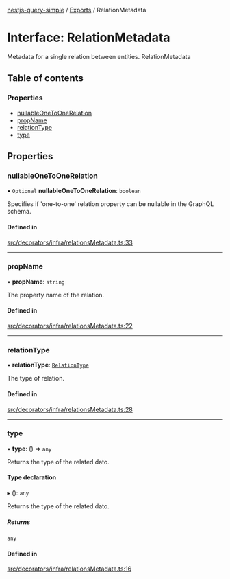 [nestjs-query-simple](../README.md) / [Exports](../modules.md) / RelationMetadata

# Interface: RelationMetadata

Metadata for a single relation between entities.
 RelationMetadata

## Table of contents

### Properties

- [nullableOneToOneRelation](RelationMetadata.md#nullableonetoonerelation)
- [propName](RelationMetadata.md#propname)
- [relationType](RelationMetadata.md#relationtype)
- [type](RelationMetadata.md#type)

## Properties

### nullableOneToOneRelation

• `Optional` **nullableOneToOneRelation**: `boolean`

Specifies if 'one-to-one' relation property can be nullable in the GraphQL schema.

#### Defined in

[src/decorators/infra/relationsMetadata.ts:33](https://github.com/choresh/nestjs-query-simple/blob/4cd7de2/packages/nestjs-query-simple/src/decorators/infra/relationsMetadata.ts#L33)

___

### propName

• **propName**: `string`

The property name of the relation.

#### Defined in

[src/decorators/infra/relationsMetadata.ts:22](https://github.com/choresh/nestjs-query-simple/blob/4cd7de2/packages/nestjs-query-simple/src/decorators/infra/relationsMetadata.ts#L22)

___

### relationType

• **relationType**: [`RelationType`](../modules.md#relationtype)

The type of relation.

#### Defined in

[src/decorators/infra/relationsMetadata.ts:28](https://github.com/choresh/nestjs-query-simple/blob/4cd7de2/packages/nestjs-query-simple/src/decorators/infra/relationsMetadata.ts#L28)

___

### type

• **type**: () => `any`

Returns the type of the related dato.

#### Type declaration

▸ (): `any`

Returns the type of the related dato.

##### Returns

`any`

#### Defined in

[src/decorators/infra/relationsMetadata.ts:16](https://github.com/choresh/nestjs-query-simple/blob/4cd7de2/packages/nestjs-query-simple/src/decorators/infra/relationsMetadata.ts#L16)

